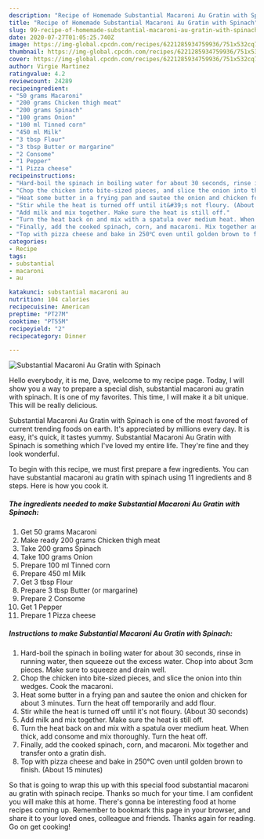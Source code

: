 ```yaml
---
description: "Recipe of Homemade Substantial Macaroni Au Gratin with Spinach"
title: "Recipe of Homemade Substantial Macaroni Au Gratin with Spinach"
slug: 99-recipe-of-homemade-substantial-macaroni-au-gratin-with-spinach
date: 2020-07-27T01:05:25.740Z
image: https://img-global.cpcdn.com/recipes/6221285934759936/751x532cq70/substantial-macaroni-au-gratin-with-spinach-recipe-main-photo.jpg
thumbnail: https://img-global.cpcdn.com/recipes/6221285934759936/751x532cq70/substantial-macaroni-au-gratin-with-spinach-recipe-main-photo.jpg
cover: https://img-global.cpcdn.com/recipes/6221285934759936/751x532cq70/substantial-macaroni-au-gratin-with-spinach-recipe-main-photo.jpg
author: Virgie Martinez
ratingvalue: 4.2
reviewcount: 24289
recipeingredient:
- "50 grams Macaroni"
- "200 grams Chicken thigh meat"
- "200 grams Spinach"
- "100 grams Onion"
- "100 ml Tinned corn"
- "450 ml Milk"
- "3 tbsp Flour"
- "3 tbsp Butter or margarine"
- "2 Consome"
- "1 Pepper"
- "1 Pizza cheese"
recipeinstructions:
- "Hard-boil the spinach in boiling water for about 30 seconds, rinse in running water, then squeeze out the excess water. Chop into about 3cm pieces. Make sure to squeeze and drain well."
- "Chop the chicken into bite-sized pieces, and slice the onion into thin wedges. Cook the macaroni."
- "Heat some butter in a frying pan and sautee the onion and chicken for about 3 minutes. Turn the heat off temporarily and add flour."
- "Stir while the heat is turned off until it&#39;s not floury. (About 30 seconds)"
- "Add milk and mix together. Make sure the heat is still off."
- "Turn the heat back on and mix with a spatula over medium heat. When thick, add consome and mix thoroughly. Turn the heat off."
- "Finally, add the cooked spinach, corn, and macaroni. Mix together and transfer onto a gratin dish."
- "Top with pizza cheese and bake in 250℃ oven until golden brown to finish. (About 15 minutes)"
categories:
- Recipe
tags:
- substantial
- macaroni
- au

katakunci: substantial macaroni au 
nutrition: 104 calories
recipecuisine: American
preptime: "PT27M"
cooktime: "PT55M"
recipeyield: "2"
recipecategory: Dinner

---
```



![Substantial Macaroni Au Gratin with Spinach](https://img-global.cpcdn.com/recipes/6221285934759936/751x532cq70/substantial-macaroni-au-gratin-with-spinach-recipe-main-photo.jpg)

Hello everybody, it is me, Dave, welcome to my recipe page. Today, I will show you a way to prepare a special dish, substantial macaroni au gratin with spinach. It is one of my favorites. This time, I will make it a bit unique. This will be really delicious.



Substantial Macaroni Au Gratin with Spinach is one of the most favored of current trending foods on earth. It's appreciated by millions every day. It is easy, it's quick, it tastes yummy. Substantial Macaroni Au Gratin with Spinach is something which I've loved my entire life. They're fine and they look wonderful.


To begin with this recipe, we must first prepare a few ingredients. You can have substantial macaroni au gratin with spinach using 11 ingredients and 8 steps. Here is how you cook it.

<!--inarticleads1-->

##### The ingredients needed to make Substantial Macaroni Au Gratin with Spinach:

1. Get 50 grams Macaroni
1. Make ready 200 grams Chicken thigh meat
1. Take 200 grams Spinach
1. Take 100 grams Onion
1. Prepare 100 ml Tinned corn
1. Prepare 450 ml Milk
1. Get 3 tbsp Flour
1. Prepare 3 tbsp Butter (or margarine)
1. Prepare 2 Consome
1. Get 1 Pepper
1. Prepare 1 Pizza cheese




<!--inarticleads2-->

##### Instructions to make Substantial Macaroni Au Gratin with Spinach:

1. Hard-boil the spinach in boiling water for about 30 seconds, rinse in running water, then squeeze out the excess water. Chop into about 3cm pieces. Make sure to squeeze and drain well.
1. Chop the chicken into bite-sized pieces, and slice the onion into thin wedges. Cook the macaroni.
1. Heat some butter in a frying pan and sautee the onion and chicken for about 3 minutes. Turn the heat off temporarily and add flour.
1. Stir while the heat is turned off until it&#39;s not floury. (About 30 seconds)
1. Add milk and mix together. Make sure the heat is still off.
1. Turn the heat back on and mix with a spatula over medium heat. When thick, add consome and mix thoroughly. Turn the heat off.
1. Finally, add the cooked spinach, corn, and macaroni. Mix together and transfer onto a gratin dish.
1. Top with pizza cheese and bake in 250℃ oven until golden brown to finish. (About 15 minutes)




So that is going to wrap this up with this special food substantial macaroni au gratin with spinach recipe. Thanks so much for your time. I am confident you will make this at home. There's gonna be interesting food at home recipes coming up. Remember to bookmark this page in your browser, and share it to your loved ones, colleague and friends. Thanks again for reading. Go on get cooking!
